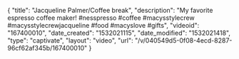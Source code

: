 {
    "title": "Jacqueline Palmer\/Coffee break",
    "description": "My favorite espresso coffee maker! #nesspresso #coffee #macysstylecrew #macysstylecrewjacqueline #food #macyslove #gifts",
    "videoid": "167400010",
    "date_created": "1532021115",
    "date_modified": "1532021418",
    "type": "captivate",
    "layout": "video",
    "url": "\/v\/040549d5-0f08-4ecd-8287-96cf62af345b\/167400010"
}